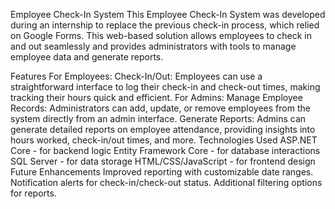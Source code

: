 Employee Check-In System
This Employee Check-In System was developed during an internship to replace the previous check-in process, which relied on Google Forms. 
This web-based solution allows employees to check in and out seamlessly and provides administrators with tools to manage employee data and generate reports.

Features
For Employees:
Check-In/Out: Employees can use a straightforward interface to log their check-in and check-out times, making tracking their hours quick and efficient.
For Admins:
Manage Employee Records: Administrators can add, update, or remove employees from the system directly from an admin interface.
Generate Reports: Admins can generate detailed reports on employee attendance, providing insights into hours worked, check-in/out times, and more.
Technologies Used
ASP.NET Core - for backend logic
Entity Framework Core - for database interactions
SQL Server - for data storage
HTML/CSS/JavaScript - for frontend design
Future Enhancements
Improved reporting with customizable date ranges.
Notification alerts for check-in/check-out status.
Additional filtering options for reports.
